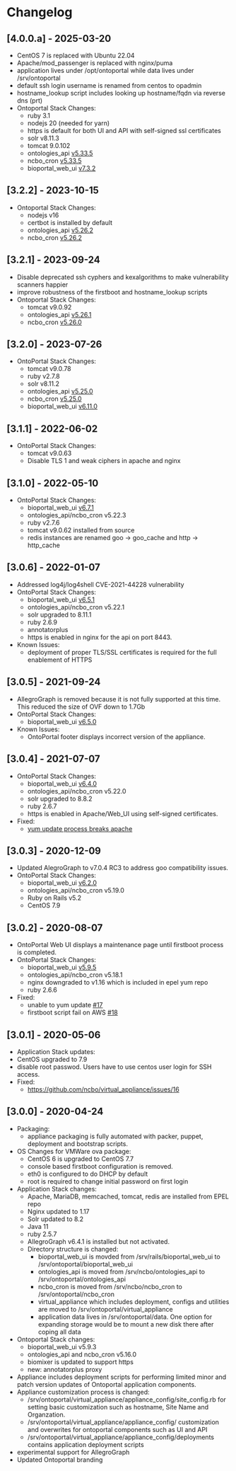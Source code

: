 # Changelog
## [4.0.0.a] - 2025-03-20
- CentOS 7 is replaced with Ubuntu 22.04
- Apache/mod_passenger is replaced with nginx/puma
- application lives under /opt/ontoportal while data lives under /srv/ontoportal
- default ssh login username is renamed from centos to opadmin 
- hostname_lookup script includes looking up hostname/fqdn via reverse dns (prt)
- Ontoportal Stack Changes:
  - ruby 3.1
  - nodejs 20 (needed for yarn)
  - https is default for both UI and API with self-signed ssl certificates
  - solr v8.11.3
  - tomcat 9.0.102
  - ontologies_api [v5.33.5](https://github.com/ncbo/ontologies_api/releases/tag/v5.33.5)
  - ncbo_cron [ v5.33.5](https://github.com/ncbo/ncbo_cron/releases/tag/v5.33.5)
  - bioportal_web_ui [v7.3.2](https://github.com/ncbo/bioportal_web_ui/releases/tag/v7.3.2)
## [3.2.2] - 2023-10-15
- Ontoportal Stack Changes:
  - nodejs v16
  - certbot is installed by default
  - ontologies_api [v5.26.2](https://github.com/ncbo/ontologies_api/releases/tag/v5.26.2)
  - ncbo_cron [v5.26.2](https://github.com/ncbo/ncbo_cron/releases/tag/v5.26.2)
## [3.2.1] - 2023-09-24
- Disable deprecated ssh cyphers and kexalgorithms to make vulnerability
  scanners happier
- improve robustness of the firstboot and hostname_lookup scripts
- Ontoportal Stack Changes:
  - tomcat v9.0.92
  - ontologies_api [v5.26.1](https://github.com/ncbo/ontologies_api/releases/tag/v5.26.1)
  - ncbo_cron [v5.26.0](https://github.com/ncbo/ncbo_cron/releases/tag/v5.26.0)
## [3.2.0] - 2023-07-26
- OntoPortal Stack Changes:
  - tomcat v9.0.78
  - ruby v2.7.8
  - solr v8.11.2
  - ontologies_api [v5.25.0](https://github.com/ncbo/ontologies_api/releases/tag/v5.25.0)
  - ncbo_cron [v5.25.0](https://github.com/ncbo/ncbo_cron/releases/tag/v5.25.0)
  - bioportal_web_ui [v6.11.0](https://github.com/ncbo/bioportal_web_ui/releases/tag/v6.11.0)
## [3.1.1] - 2022-06-02
- OntoPortal Stack Changes:
  - tomcat v9.0.63
  - Disable TLS 1 and weak ciphers in apache and nginx
## [3.1.0] - 2022-05-10
- OntoPortal Stack Changes:
  - bioportal_web_ui [v6.7.1](https://github.com/ncbo/bioportal_web_ui/releases/tag/v6.7.1)
  - ontologies_api/ncbo_cron v5.22.3
  - ruby v2.7.6
  - tomcat v9.0.62 installed from source
  - redis instances are renamed goo -> goo_cache and http -> http_cache
## [3.0.6] - 2022-01-07
- Addressed log4j/log4shell CVE-2021-44228 vulnerability
- OntoPortal Stack Changes:
  - bioportal_web_ui [v6.5.1](https://github.com/ncbo/bioportal_web_ui/releases/tag/v6.5.1)
  - ontologies_api/ncbo_cron v5.22.1
  - solr upgraded to 8.11.1
  - ruby 2.6.9
  - annotatorplus
  - https is enabled in nginx for the api on port 8443.
- Known Issues:
  - deployment of proper TLS/SSL certificates is required for the full enablement of HTTPS
## [3.0.5] - 2021-09-24
- AllegroGraph is removed because it is not fully supported at this time. This
    reduced the size of OVF down to 1.7Gb
- OntoPortal Stack Changes:
  - bioportal_web_ui [v6.5.0](https://github.com/ncbo/bioportal_web_ui/releases/tag/v6.5.0)
- Known Issues:
  - OntoPortal footer displays incorrect version of the appliance.
## [3.0.4] - 2021-07-07
- OntoPortal Stack Changes:
  - bioportal_web_ui [v6.4.0](https://github.com/ncbo/bioportal_web_ui/releases/tag/v6.4.0)
  - ontologies_api/ncbo_cron v5.22.0
  - solr upgraded to 8.8.2
  - ruby 2.6.7
  - https is enabled in Apache/Web_UI using self-signed certificates.
- Fixed:
  - [yum update process breaks apache](https://github.com/ncbo/virtual_appliance/issues/20)
## [3.0.3] - 2020-12-09
- Updated AlegroGraph to v7.0.4 RC3 to address goo compatibility issues.
- OntoPortal Stack Changes:
  - bioportal_web_ui [v6.2.0](https://github.com/ncbo/bioportal_web_ui/releases/tag/v6.2.0)
  - ontologies_api/ncbo_cron v5.19.0
  - Ruby on Rails v5.2
  - CentOS 7.9
## [3.0.2] - 2020-08-07
- OntoPortal Web UI displays a maintenance page until firstboot process is completed.
- OntoPortal Stack Changes:
  - bioportal_web_ui [v5.9.5](https://github.com/ncbo/bioportal_web_ui/releases/tag/v5.9.5)
  - ontologies_api/ncbo_cron v5.18.1
  - nginx downgraded to v1.16 which is included in epel yum repo
  - ruby 2.6.6
- Fixed:
  - unable to yum update [#17](https://github.com/ncbo/virtual_appliance/issues/17)
  - firstboot script fail on AWS [#18](https://github.com/ncbo/virtual_appliance/issues/18)
## [3.0.1] - 2020-05-06
- Application Stack updates:
 - CentOS upgraded to 7.9
 - disable root passwod.  Users have to use centos user login for SSH access.
- Fixed:
  - https://github.com/ncbo/virtual_appliance/issues/16

## [3.0.0] - 2020-04-24
- Packaging:
  - appliance packaging is fully automated with packer, puppet, deployment and bootstrap scripts. 
- OS Changes for VMWare ova package:
  - CentOS 6 is upgraded to CentOS 7.7
  - console based firstboot configuration is removed.
  - eth0 is configured to do DHCP by default
  - root is required to change initial password on first login
- Application Stack changes:
  - Apache, MariaDB, memcached, tomcat, redis are installed from EPEL repo
  - Nginx updated to 1.17
  - Solr updated to 8.2
  - Java 11
  - ruby 2.5.7
  - AllegroGraph v6.4.1 is installed but not activated.
  - Directory structure is changed:
    - bioportal_web_ui is movded from /srv/rails/bioportal_web_ui to /srv/ontoportal/bioportal_web_ui
    - ontologies_api is moved from /srv/ncbo/ontologies_api to /srv/ontoportal/ontologies_api
    - ncbo_cron is moved from /srv/ncbo/ncbo_cron to /srv/ontoportal/ncbo_cron
    - virtual_appliance which includes deployment, configs and utilities are moved to /srv/ontoportal/virtual_appliance
    - application data lives in /srv/ontoportal/data.  One option for expanding storage would be to mount a new disk there after coping all data
- Ontoportal Stack changes:
  - bioportal_web_ui v5.9.3
  - ontologies_api and ncbo_cron v5.16.0
  - biomixer is updated to support https
  - new: annotatorplus proxy
- Appliance includes deployment scripts for performing limited minor and patch version updates of Ontoportal application components.
- Appliance customization process is changed:
   - /srv/ontoportal/virtual_appliance/appliance_config/site_config.rb for setting basic customization such as hostname, Site Name and Organzation. 
   - /srv/ontoportal/virtual_appliance/appliance_config/<component> customization and overwrites for ontoportal components such as UI and API
   - /srv/ontoportal/virtual_appliance/appliance_config/deployments contains application deployment scripts
 - experimental support for AllegroGraph
 - Updated Ontoportal branding

